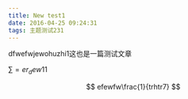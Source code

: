 ```yaml
---
title: New test1
date: 2016-04-25 09:24:31
tags: 主题测试231
---
```


dfwefwjewohuzhi1这也是一篇测试文章

$\sum=er_dew11$



$$
efewfw\frac{1}{trhtr7}
$$
